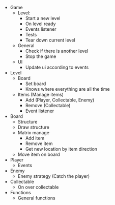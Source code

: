 - Game
    - Level:
        - Start a new level
        - On level ready
        - Events listener
        - Tests
        - Tear down current level
    - General
        - Check if there is another level
        - Stop the game
    - UI
        - Update ui according to events
- Level
    - Board
        - Set board
        - Knows where everything are all the time
    - Items (Manage items)
        - Add (Player, Collectable, Enemy)
        - Remove (Collectable)
        - Event listener
- Board
    - Structure
    - Draw structure
    - Matrix manage
        - Add item
        - Remove item
        - Get new location by item direction
    - Move item on board
- Player
    - Events
- Enemy
    - Enemy strategy
    (Catch the player)
- Collectable
    - On over collectable
- Functions
    - General functions